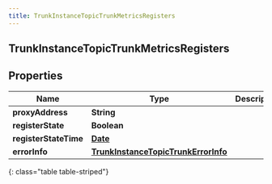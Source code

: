```yaml
---
title: TrunkInstanceTopicTrunkMetricsRegisters
---
```

## TrunkInstanceTopicTrunkMetricsRegisters


## Properties

| Name | Type | Description | Notes |
| ------------ | ------------- | ------------- | ------------- |
| **proxyAddress** | <!----><!---->**String**<!----> |  |  [optional] |
| **registerState** | <!----><!---->**Boolean**<!----> |  |  [optional] |
| **registerStateTime** | <!----><!---->[**Date**](Date.html)<!----> |  |  [optional] |
| **errorInfo** | <!----><!---->[**TrunkInstanceTopicTrunkErrorInfo**](TrunkInstanceTopicTrunkErrorInfo.html)<!----> |  |  [optional] |
{: class="table table-striped"}



